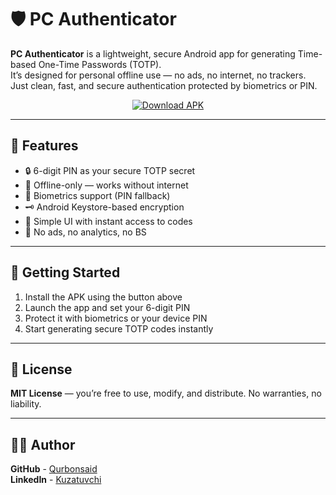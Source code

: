 # 🛡️ PC Authenticator

**PC Authenticator** is a lightweight, secure Android app for generating Time-based One-Time Passwords (TOTP).  
It’s designed for personal offline use — no ads, no internet, no trackers. Just clean, fast, and secure authentication protected by biometrics or PIN.

<div align="center">
  <a href="raw/refs/heads/master/app/release/app-release.apk">
    <img src="https://img.shields.io/badge/Download-APK-green?style=for-the-badge&logo=android" alt="Download APK">
  </a>
</div>

---

## 🔐 Features

- 🔒 6-digit PIN as your secure TOTP secret
- 🧠 Offline-only — works without internet
- 🧬 Biometrics support (PIN fallback)
- 🗝️ Android Keystore-based encryption
- 🎯 Simple UI with instant access to codes
- 🚫 No ads, no analytics, no BS

---

## 📱 Getting Started

1. Install the APK using the button above
2. Launch the app and set your 6-digit PIN
3. Protect it with biometrics or your device PIN
4. Start generating secure TOTP codes instantly

---

## 🧾 License

**MIT License** — you’re free to use, modify, and distribute. No warranties, no liability.

---

## 👨‍💻 Author
**GitHub** - [Qurbonsaid](https://github.com/Qurbonsaid)  
**LinkedIn** - [Kuzatuvchi](https://www.linkedin.com/in/kuzatuvchi)
